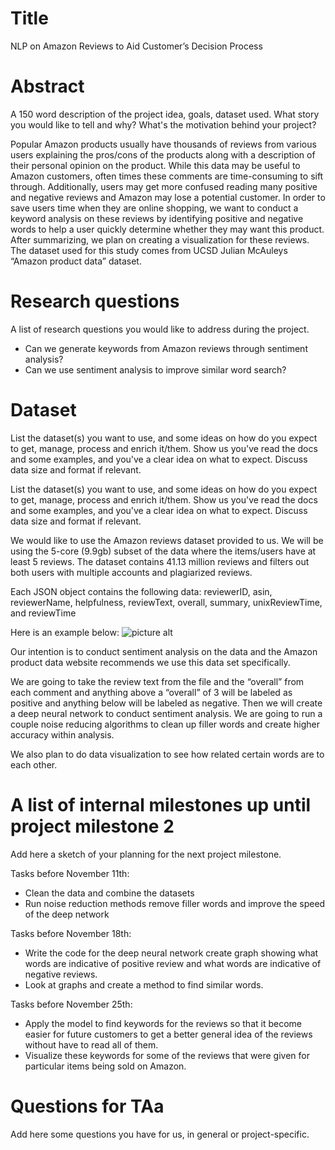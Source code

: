 # Title
NLP on Amazon Reviews to Aid Customer’s Decision Process

# Abstract
A 150 word description of the project idea, goals, dataset used. What story you would like to tell and why? What's the motivation behind your project?

Popular Amazon products usually have thousands of reviews from various users explaining the pros/cons of the products along with a description of their personal opinion on the product. While this data may be useful to Amazon customers, often times these comments are time-consuming to sift through. Additionally, users may get more confused reading many positive and negative reviews and Amazon may lose a potential customer. In order to save users time when they are online shopping, we want to conduct a keyword analysis on these reviews by identifying positive and negative words to help a user quickly determine whether they may want this product. After summarizing, we plan on  creating a visualization for these reviews. The dataset used for this study comes from UCSD Julian McAuleys “Amazon product data” dataset.

# Research questions
A list of research questions you would like to address during the project. 

* Can we generate keywords from Amazon reviews through sentiment analysis?
* Can we use sentiment analysis to improve similar word search?

# Dataset
List the dataset(s) you want to use, and some ideas on how do you expect to get, manage, process and enrich it/them. Show us you've read the docs and some examples, and you've a clear idea on what to expect. Discuss data size and format if relevant.

List the dataset(s) you want to use, and some ideas on how do you expect to get, manage, process and enrich it/them. Show us you've read the docs and some examples, and you've a clear idea on what to expect. Discuss data size and format if relevant.

We would like to use the Amazon reviews dataset provided to us. We will be using the 5-core (9.9gb) subset of the data where the items/users have at least 5 reviews. The dataset contains 41.13 million reviews and filters out both users with multiple accounts and plagiarized reviews. 

Each JSON object contains the following data: reviewerID, asin, reviewerName, helpfulness, reviewText, overall, summary, unixReviewTime, and reviewTime

Here is an example below: 
![picture alt](https://github.com/sdhar3/ADA-Project/blob/master/example.png "example of one review")

Our intention is to conduct sentiment analysis on the data and the Amazon product data website recommends we use this data set specifically. 

We are going to take the review text from the file and the “overall” from each comment and anything above a “overall” of 3 will be labeled as positive and anything below will be labeled as negative. Then we will create a deep neural network to conduct sentiment analysis. We are going to run a couple noise reducing algorithms to clean up filler words and create higher accuracy within analysis. 

We also plan to do data visualization to see how related certain words are to each other. 

# A list of internal milestones up until project milestone 2
Add here a sketch of your planning for the next project milestone.

Tasks before November 11th:
* Clean the data and combine the datasets
* Run noise reduction methods remove filler words and improve the speed of the deep network

Tasks before November 18th:
* Write the code for the deep neural network create graph showing what words are indicative of positive review and what words are indicative of negative reviews.
* Look at graphs and create a method to find similar words.

Tasks before November 25th:
* Apply the model to find keywords for the reviews so that it become easier for future customers to get a better general idea of the reviews without have to read all of them.
* Visualize these keywords for some of the reviews that were given for particular items being sold on Amazon.


# Questions for TAa
Add here some questions you have for us, in general or project-specific.
